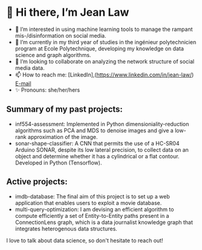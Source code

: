 # 👋 Hi there, I’m Jean Law

- 👀 I’m interested in using machine learning tools to manage the rampant mis-/disinformation on social media.
- 🌱 I’m currently in my third year of studies in the ingénieur polytechnicien program at Ecole Polytechnique, developing my knowledge on data science and graph algorithms.
- 💞️ I’m looking to collaborate on analyzing the network structure of social media data. 
- 📫 How to reach me: [LinkedIn],(https://www.linkedin.com/in/jean-law/) <a href="mailto:lawjean1999@gmail.com">E-mail</a>
- ✨ Pronouns: she/her/hers

## Summary of my past projects:
- inf554-assessment: Implemented in Python dimensioniality-reduction algorithms such as PCA and MDS to denoise images and give a low-rank approximation of the image. 
- sonar-shape-classifier: A CNN that permits the use of a HC-SR04 Arduino SONAR, despite its low lateral precision, to collect data on an object and determine whether it has a cylindrical or a flat contour. Developed in Python (Tensorflow).

## Active projects:
- imdb-database: The final aim of this project is to set up a web application that enables users to exploit a movie database.
- multi-query-optimization: I am devising an efficient algorithm to compute efficiently a set of Entity-to-Entity paths present in a ConnectionLens graph, which is a data journalist knowledge graph that integrates heterogenous data structures.

I love to talk about data science, so don't hesitate to reach out!
